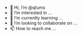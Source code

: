 - 👋 Hi, I’m @qtums
- 👀 I’m interested in ...
- 🌱 I’m currently learning ...
- 💞️ I’m looking to collaborate on ...
- 📫 How to reach me ...

<!---
qtums/qtums is a ✨ special ✨ repository because its `README.md` (this file) appears on your GitHub profile.
You can click the Preview link to take a look at your changes.
--->
